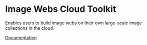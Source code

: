 Image Webs Cloud Toolkit
====

Enables users to build image webs on their own large-scale image collections in the cloud.

[Documentation](https://image-web-cloud-tools.readthedocs.org/en/latest/)
